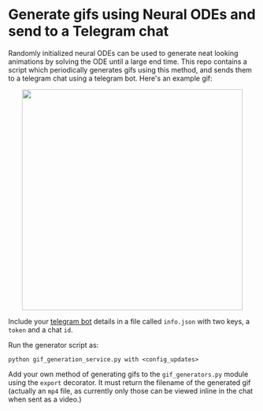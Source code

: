 # Generate gifs using Neural ODEs and send to a Telegram chat

Randomly initialized neural ODEs can be used to generate neat looking animations by solving the ODE until a large end time. This repo contains a script which periodically generates gifs using this method, and sends them to a telegram chat using a telegram bot. Here's an example gif:


<p align="center">
  <img width=448px height=448px src="example.gif">
</p>

Include your [telegram bot](https://core.telegram.org/bots) details in a file called `info.json` with two keys, a `token` and a chat `id`.


Run the generator script as:

`python gif_generation_service.py with <config_updates>`

Add your own method of generating gifs to the `gif_generators.py` module using the `export` decorator. It must return the filename of the generated gif (actually an `mp4` file, as currently only those can be viewed inline in the chat when sent as a video.)